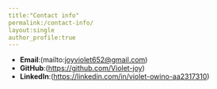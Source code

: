 ```yaml
---
title:"Contact info"
permalink:/contact-info/
layout:single
author_profile:true
---
```

- **Email**:(mailto:joyviolet652@gmail.com)  
- **GitHub**:(https://github.com/Violet-joy)  
- **LinkedIn**:(https://linkedin.com/in/violet-owino-aa2317310)
